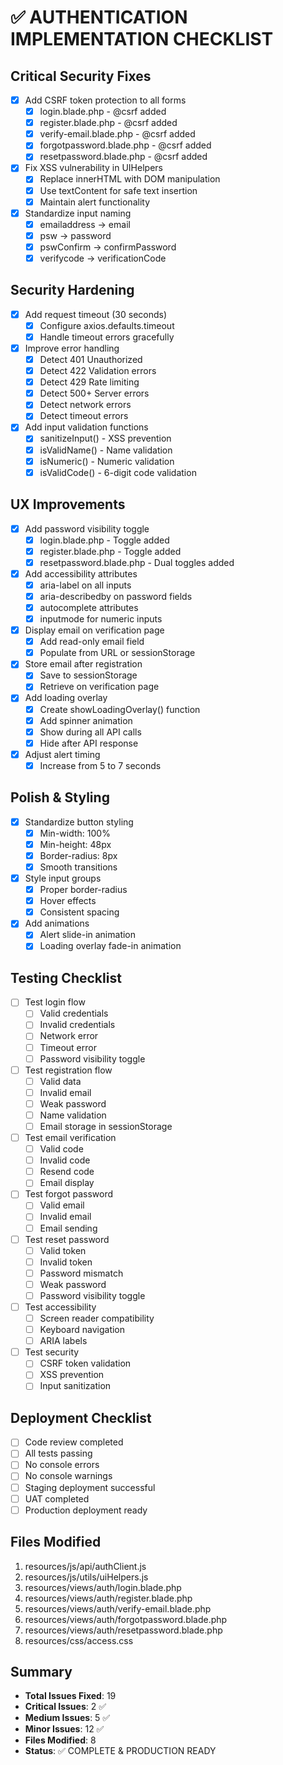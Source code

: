 # ✅ AUTHENTICATION IMPLEMENTATION CHECKLIST

## Critical Security Fixes
- [x] Add CSRF token protection to all forms
  - [x] login.blade.php - @csrf added
  - [x] register.blade.php - @csrf added
  - [x] verify-email.blade.php - @csrf added
  - [x] forgotpassword.blade.php - @csrf added
  - [x] resetpassword.blade.php - @csrf added

- [x] Fix XSS vulnerability in UIHelpers
  - [x] Replace innerHTML with DOM manipulation
  - [x] Use textContent for safe text insertion
  - [x] Maintain alert functionality

- [x] Standardize input naming
  - [x] emailaddress → email
  - [x] psw → password
  - [x] pswConfirm → confirmPassword
  - [x] verifycode → verificationCode

## Security Hardening
- [x] Add request timeout (30 seconds)
  - [x] Configure axios.defaults.timeout
  - [x] Handle timeout errors gracefully

- [x] Improve error handling
  - [x] Detect 401 Unauthorized
  - [x] Detect 422 Validation errors
  - [x] Detect 429 Rate limiting
  - [x] Detect 500+ Server errors
  - [x] Detect network errors
  - [x] Detect timeout errors

- [x] Add input validation functions
  - [x] sanitizeInput() - XSS prevention
  - [x] isValidName() - Name validation
  - [x] isNumeric() - Numeric validation
  - [x] isValidCode() - 6-digit code validation

## UX Improvements
- [x] Add password visibility toggle
  - [x] login.blade.php - Toggle added
  - [x] register.blade.php - Toggle added
  - [x] resetpassword.blade.php - Dual toggles added

- [x] Add accessibility attributes
  - [x] aria-label on all inputs
  - [x] aria-describedby on password fields
  - [x] autocomplete attributes
  - [x] inputmode for numeric inputs

- [x] Display email on verification page
  - [x] Add read-only email field
  - [x] Populate from URL or sessionStorage

- [x] Store email after registration
  - [x] Save to sessionStorage
  - [x] Retrieve on verification page

- [x] Add loading overlay
  - [x] Create showLoadingOverlay() function
  - [x] Add spinner animation
  - [x] Show during all API calls
  - [x] Hide after API response

- [x] Adjust alert timing
  - [x] Increase from 5 to 7 seconds

## Polish & Styling
- [x] Standardize button styling
  - [x] Min-width: 100%
  - [x] Min-height: 48px
  - [x] Border-radius: 8px
  - [x] Smooth transitions

- [x] Style input groups
  - [x] Proper border-radius
  - [x] Hover effects
  - [x] Consistent spacing

- [x] Add animations
  - [x] Alert slide-in animation
  - [x] Loading overlay fade-in animation

## Testing Checklist
- [ ] Test login flow
  - [ ] Valid credentials
  - [ ] Invalid credentials
  - [ ] Network error
  - [ ] Timeout error
  - [ ] Password visibility toggle

- [ ] Test registration flow
  - [ ] Valid data
  - [ ] Invalid email
  - [ ] Weak password
  - [ ] Name validation
  - [ ] Email storage in sessionStorage

- [ ] Test email verification
  - [ ] Valid code
  - [ ] Invalid code
  - [ ] Resend code
  - [ ] Email display

- [ ] Test forgot password
  - [ ] Valid email
  - [ ] Invalid email
  - [ ] Email sending

- [ ] Test reset password
  - [ ] Valid token
  - [ ] Invalid token
  - [ ] Password mismatch
  - [ ] Weak password
  - [ ] Password visibility toggle

- [ ] Test accessibility
  - [ ] Screen reader compatibility
  - [ ] Keyboard navigation
  - [ ] ARIA labels

- [ ] Test security
  - [ ] CSRF token validation
  - [ ] XSS prevention
  - [ ] Input sanitization

## Deployment Checklist
- [ ] Code review completed
- [ ] All tests passing
- [ ] No console errors
- [ ] No console warnings
- [ ] Staging deployment successful
- [ ] UAT completed
- [ ] Production deployment ready

## Files Modified
1. resources/js/api/authClient.js
2. resources/js/utils/uiHelpers.js
3. resources/views/auth/login.blade.php
4. resources/views/auth/register.blade.php
5. resources/views/auth/verify-email.blade.php
6. resources/views/auth/forgotpassword.blade.php
7. resources/views/auth/resetpassword.blade.php
8. resources/css/access.css

## Summary
- **Total Issues Fixed**: 19
- **Critical Issues**: 2 ✅
- **Medium Issues**: 5 ✅
- **Minor Issues**: 12 ✅
- **Files Modified**: 8
- **Status**: ✅ COMPLETE & PRODUCTION READY

